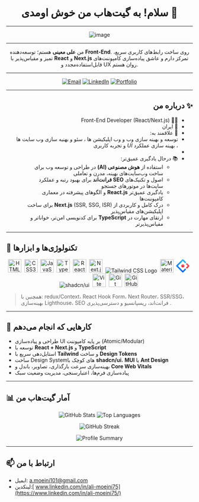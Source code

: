 <!-- Profile README - Updated -->
<h1 align="center">سلام! به گیت‌هاب من خوش اومدی 👋</h1>

---

<p align="center">
  <img src="https://github.com/moeiniali/moeiniali/assets/68547702/266292f9-782a-47e3-9a71-c9fdcbcf349d" alt="image"/>
</p>


---



<p align="center">
من <b>علی معینی</b> هستم؛ توسعه‌دهنده <b>Front-End</b>. روی ساخت رابط‌های کاربری سریع، تمیز و مقیاس‌پذیر با
<b>React</b> و <b>Next.js</b> تمرکز دارم و عاشق پیاده‌سازی کامپوننت‌های قابل‌استفاده‌مجدد و UX روان هستم.
</p>

---

<p align="center" display="flex" gap="16px">
  <a href="mailto:a.moeini101@gmail.com"><img alt="Email" src="https://img.shields.io/badge/Email-a.moeini101%40gmail.com-informational?style=flat&logo=gmail"></a>
  <a href="www.linkedin.com/in/ali-moeini75" target="_blank"><img alt="LinkedIn" src="https://img.shields.io/badge/LinkedIn-ali--moeini-blue?style=flat&logo=linkedin"></a>
  <a href="https://alimoeini.liara.run" target="_blank"><img alt="Portfolio" src="https://img.shields.io/badge/Portfolio-Visit-0e7490?style=flat&logo=vercel"></a>
</p>

---
<div dir="rtl" align="right">

## ✨ درباره من
- 👨‍💻 Front-End Developer (React/Next.js)  
- 📍 ایران  
- 🔎 علاقمند به:
- توسعه و بهینه سازی وب و وب اپلیکیشن ها ، سئو و بهنیه سازی وب سایت ها ، بهینه سازی عملکرد *UI*  و تجربه کاربری
- 
- 📚 درحال یادگیری عمیق‌تر:  
  - استفاده از **هوش مصنوعی (AI)** در طراحی و توسعه وب برای ساخت وب‌سایت‌های بهینه، مدرن و تعاملی  
  - اصول و تکنیک‌های **SEO فرانت‌اند** برای بهبود رتبه و عملکرد سایت‌ها در موتورهای جستجو  
  - یادگیری عمیق‌تر **React.js** و الگوهای پیشرفته در معماری کامپوننت‌ها  
  - درک کامل و کاربردی از **Next.js** (SSR, SSG, ISR) برای ساخت اپلیکیشن‌های مقیاس‌پذیر  
  - ارتقای مهارت در **TypeScript** برای کدنویسی امن‌تر، خواناتر و مقیاس‌پذیرتر  


</div>

---

## 🧰 تکنولوژی‌ها و ابزارها

<p align="center">
  <!-- Core -->
  <img title="HTML5" src="https://cdn.jsdelivr.net/gh/devicons/devicon/icons/html5/html5-original.svg" width="36" height="36"/>&nbsp;
  <img title="CSS3" src="https://cdn.jsdelivr.net/gh/devicons/devicon/icons/css3/css3-original.svg" width="36" height="36"/>&nbsp;
  <img title="JavaScript" src="https://cdn.jsdelivr.net/gh/devicons/devicon/icons/javascript/javascript-original.svg" width="36" height="36"/>&nbsp;
  <img title="TypeScript" src="https://cdn.jsdelivr.net/gh/devicons/devicon/icons/typescript/typescript-original.svg" width="36" height="36"/>&nbsp;
  <img title="React" src="https://cdn.jsdelivr.net/gh/devicons/devicon/icons/react/react-original.svg" width="36" height="36"/>&nbsp;
  <img title="Next.js" src="https://cdn.jsdelivr.net/gh/devicons/devicon/icons/nextjs/nextjs-original.svg" width="36" height="36"/>&nbsp;
  <!-- UI Kits -->
<img title="Tailwind CSS" src="https://www.vectorlogo.zone/logos/tailwindcss/tailwindcss-icon.svg" width="36" height="36" alt="Tailwind CSS Logo"/>&nbsp;
  <img title="Material UI (MUI)" src="https://cdn.jsdelivr.net/gh/devicons/devicon/icons/materialui/materialui-original.svg" width="36" height="36"/>&nbsp;
  <img title="Ant Design" src="https://raw.githubusercontent.com/devicons/devicon/master/icons/antdesign/antdesign-original.svg" width="36" height="36"/>&nbsp;
  <img title="shadcn/ui" src="https://img.shields.io/badge/shadcn/ui-000000?style=for-the-badge&logo=shadcnui&logoColor=white" height="24"/>&nbsp;
  <!-- Tooling -->
  <img title="Vite" src="https://cdn.jsdelivr.net/gh/devicons/devicon/icons/vite/vite-original.svg" width="36" height="36"/>&nbsp;
  <img title="Git" src="https://cdn.jsdelivr.net/gh/devicons/devicon/icons/git/git-original.svg" width="36" height="36"/>&nbsp;
  <img title="GitHub" src="https://cdn.jsdelivr.net/gh/devicons/devicon/icons/github/github-original.svg" width="36" height="36"/>&nbsp;
</p>

> همچنین با: redux/Context، React Hook Form، Next Router، SSR/SSG، بهینه‌سازی Lighthouse، SEO فرانت‌اند، ریسپانسیو و دسترسی‌پذیری .

---

## 🔨 کارهایی که انجام می‌دهم
- طراحی و پیاده‌سازی UI بر پایه کامپوننت (Atomic/Modular)
- توسعه با **React + Next.js** و **TypeScript**
- استایل‌دهی سریع با **Tailwind** و ساخت **Design Tokens**
- ساخت Design Systemهای کوچک با **shadcn/ui**، **MUI** یا **Ant Design**
- بهینه‌سازی سرعت بارگذاری، تصاویر، باندل و **Core Web Vitals**
- پیاده‌سازی فرم‌ها، اعتبارسنجی، مدیریت وضعیت سبک

---

## 📊 آمار گیت‌هاب من

<p align="center">
  <!-- کارت اصلی -->
  <img src="https://github-readme-stats.vercel.app/api?username=moeiniali&show_icons=true&theme=radical&hide_border=true&count_private=true&include_all_commits=true" height="180" alt="GitHub Stats"/>
  
  <!-- زبان‌های برتر -->
  <img src="https://github-readme-stats.vercel.app/api/top-langs/?username=moeiniali&layout=compact&langs_count=8&theme=radical&hide_border=true" height="180" alt="Top Languages"/>
</p>

<p align="center">
  <!-- streak -->
  <img src="https://streak-stats.demolab.com?user=moeiniali&theme=radical&hide_border=true&date_format=j%20M%5B%20Y%5D" height="180" alt="GitHub Streak"/>
</p>

<p align="center">
  <!-- خلاصه کارت پروفایل -->
  <img src="https://github-profile-summary-cards.vercel.app/api/cards/profile-details?username=moeiniali&theme=radical" alt="Profile Summary"/>
</p>

---

## 📫 ارتباط با من
- ایمیل: a.moeini101@gmail.com
- لینکدین:[ www.linkedin.com/in/ali-moeini75](https://www.linkedin.com/in/ali-moeini75/)


<!--
نکات نگهداری:
- لینک‌ها را با آدرس‌های واقعی خودت جایگزین کن.
- بخش نمونه‌کارها را با پروژه‌های واقعی پر کن.
- اگر ترجیح می‌دهی به انگلیسی باشد، همین ساختار را ترجمه کن.
-->
